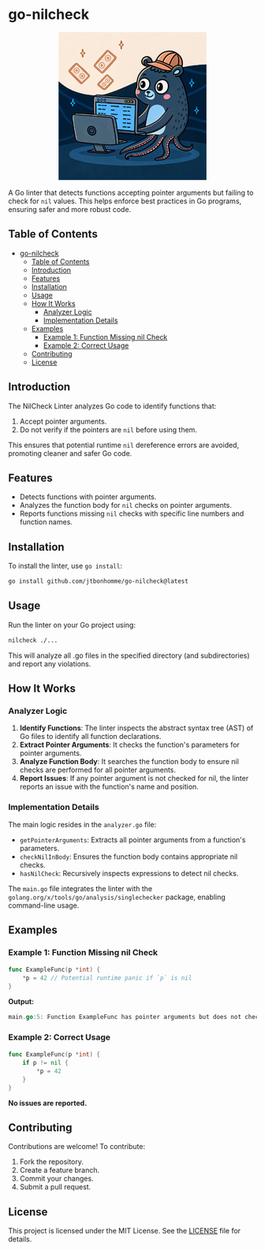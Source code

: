# go-nilcheck

<p align="center">
  <img width="300" height="300" src="go-nilcheck-squid.png">
</p>

A Go linter that detects functions accepting pointer arguments but failing to check for `nil` values. This helps enforce best practices in Go programs, ensuring safer and more robust code.

## Table of Contents
- [go-nilcheck](#go-nilcheck)
  - [Table of Contents](#table-of-contents)
  - [Introduction](#introduction)
  - [Features](#features)
  - [Installation](#installation)
  - [Usage](#usage)
  - [How It Works](#how-it-works)
    - [Analyzer Logic](#analyzer-logic)
    - [Implementation Details](#implementation-details)
  - [Examples](#examples)
    - [Example 1: Function Missing nil Check](#example-1-function-missing-nil-check)
    - [Example 2: Correct Usage](#example-2-correct-usage)
  - [Contributing](#contributing)
  - [License](#license)

## Introduction

The NilCheck Linter analyzes Go code to identify functions that:
1. Accept pointer arguments.
2. Do not verify if the pointers are `nil` before using them.

This ensures that potential runtime `nil` dereference errors are avoided, promoting cleaner and safer Go code.

## Features

- Detects functions with pointer arguments.
- Analyzes the function body for `nil` checks on pointer arguments.
- Reports functions missing `nil` checks with specific line numbers and function names.

## Installation

To install the linter, use `go install`:

```bash
go install github.com/jtbonhomme/go-nilcheck@latest
```

## Usage
Run the linter on your Go project using:

```sh
nilcheck ./...
```

This will analyze all .go files in the specified directory (and subdirectories) and report any violations.

## How It Works

### Analyzer Logic

1. **Identify Functions**: The linter inspects the abstract syntax tree (AST) of Go files to identify all function declarations.
1. **Extract Pointer Arguments**: It checks the function's parameters for pointer arguments.
1. **Analyze Function Body**: It searches the function body to ensure nil checks are performed for all pointer arguments.
1. **Report Issues**: If any pointer argument is not checked for nil, the linter reports an issue with the function's name and position.

### Implementation Details

The main logic resides in the `analyzer.go` file:

* `getPointerArguments`: Extracts all pointer arguments from a function's parameters.
* `checkNilInBody`: Ensures the function body contains appropriate nil checks.
* `hasNilCheck`: Recursively inspects expressions to detect nil checks.

The `main.go` file integrates the linter with the `golang.org/x/tools/go/analysis/singlechecker` package, enabling command-line usage.

## Examples

### Example 1: Function Missing nil Check

```go
func ExampleFunc(p *int) {
    *p = 42 // Potential runtime panic if `p` is nil
}
```

**Output:**

```go
main.go:5: Function ExampleFunc has pointer arguments but does not check for nil
```

### Example 2: Correct Usage

```go
func ExampleFunc(p *int) {
    if p != nil {
        *p = 42
    }
}
```

**No issues are reported.**

## Contributing

Contributions are welcome! To contribute:

1. Fork the repository.
1. Create a feature branch.
1. Commit your changes.
1. Submit a pull request.

## License

This project is licensed under the MIT License. See the [LICENSE](LICENSE) file for details.
